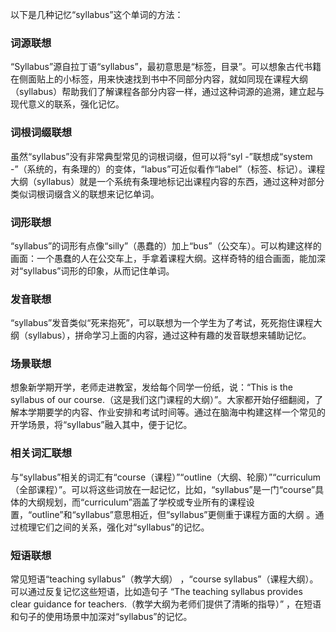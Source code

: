以下是几种记忆“syllabus”这个单词的方法：

### 词源联想
“Syllabus”源自拉丁语“syllabus”，最初意思是“标签，目录”。可以想象古代书籍在侧面贴上的小标签，用来快速找到书中不同部分内容，就如同现在课程大纲（syllabus）帮助我们了解课程各部分内容一样，通过这种词源的追溯，建立起与现代意义的联系，强化记忆。

### 词根词缀联想
虽然“syllabus”没有非常典型常见的词根词缀，但可以将“syl -”联想成“system -”（系统的，有条理的）的变体，“labus”可近似看作“label”（标签、标记）。课程大纲（syllabus）就是一个系统有条理地标记出课程内容的东西，通过这种对部分类似词根词缀含义的联想来记忆单词。

### 词形联想
“syllabus”的词形有点像“silly”（愚蠢的）加上“bus”（公交车）。可以构建这样的画面：一个愚蠢的人在公交车上，手拿着课程大纲。这样奇特的组合画面，能加深对“syllabus”词形的印象，从而记住单词。

### 发音联想
“syllabus”发音类似“死来抱死”，可以联想为一个学生为了考试，死死抱住课程大纲（syllabus），拼命学习上面的内容，通过这种有趣的发音联想来辅助记忆。

### 场景联想
想象新学期开学，老师走进教室，发给每个同学一份纸，说：“This is the syllabus of our course.（这是我们这门课程的大纲）”。大家都开始仔细翻阅，了解本学期要学的内容、作业安排和考试时间等。通过在脑海中构建这样一个常见的开学场景，将“syllabus”融入其中，便于记忆。

### 相关词汇联想
与“syllabus”相关的词汇有“course（课程）”“outline（大纲、轮廓）”“curriculum（全部课程）”。可以将这些词放在一起记忆，比如，“syllabus”是一门“course”具体的大纲规划，而“curriculum”涵盖了学校或专业所有的课程设置，“outline”和“syllabus”意思相近，但“syllabus”更侧重于课程方面的大纲 。通过梳理它们之间的关系，强化对“syllabus”的记忆。

### 短语联想
常见短语“teaching syllabus”（教学大纲） ，“course syllabus”（课程大纲）。可以通过反复记忆这些短语，比如造句子 “The teaching syllabus provides clear guidance for teachers.（教学大纲为老师们提供了清晰的指导）” ，在短语和句子的使用场景中加深对“syllabus”的记忆。 